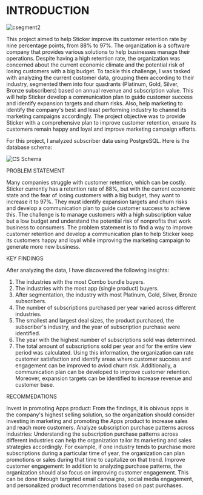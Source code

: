 # INTRODUCTION

![csegment2](https://user-images.githubusercontent.com/126607220/225282855-d6c82bc3-3f1a-41b9-9fe0-9a2e319eac20.jpg)


This project aimed to help Sticker improve its customer retention rate by nine percentage points, from 88% to 97%. The organization is a software company that provides various solutions to help businesses manage their operations. Despite having a high retention rate, the organization was concerned about the current economic climate and the potential risk of losing customers with a big budget. To tackle this challenge, I was tasked with analyzing the current customer data, grouping them according to their industry, segmented them into four quadrants (Platinum, Gold, Silver, Bronze subscribers) based on annual revenue and subscription value.
This will help Sticker develop a communication plan to guide customer success and identify expansion targets and churn risks. Also, help marketing to identify the company's best and least performing industry to channel its marketing campaigns accordingly. The project objective was to provide Sticker with a comprehensive plan to improve customer retention, ensure its customers remain happy and loyal and improve marketing campaign efforts.

For this project, I analyzed subscriber data using PostgreSQL. Here is the database schema:

![CS Schema](https://user-images.githubusercontent.com/126607220/225269227-7c6e6ac3-425e-4b88-97a2-8456bbdbe3dc.jpg)

PROBLEM STATEMENT

Many companies struggle with customer retention, which can be costly. Sticker currently has a retention rate of 88%, but with the current economic state and the fear of losing customers with a big budget, they want to increase it to 97%. They must identify expansion targets and churn risks and develop a communication plan to guide customer success to achieve this. The challenge is to manage customers with a high subscription value but a low budget and understand the potential risk of nonprofits that work business to consumers. The problem statement is to find a way to improve customer retention and develop a communication plan to help Sticker keep its customers happy and loyal while improving the marketing campaign to generate more new business.

KEY FINDINGS

After analyzing the data, I have discovered the following insights:

1. The industries with the most Combo bundle buyers.
2. The industries with the most app (single product) buyers.
3. After segmentation, the industry with most Platinum, Gold, Silver, Bronze subscribers.
4. The number of subscriptions purchased per year varied across different industries.
5. The smallest and largest deal sizes, the product purchased, the subscriber's industry, and the year of subscription purchase were identified.
6. The year with the highest number of subscriptions sold was determined.
7. The total amount of subscriptions sold per year and for the entire view period was calculated.
Using this information, the organization can rate customer satisfaction and identify areas where customer success and engagement can be improved to aviod churn risk. Additionally, a communication plan can be developed to improve customer retention. Moreover, expansion targets can be identified to increase revenue and customer base.

RECOMMEDATIONS

Invest in promoting Apps product: From the findings, it is obivous apps is the company's highest selling solution, so the organization should consider investing in marketing and promoting the Apps product to increase sales and reach more customers.
Analyze subscription purchase patterns across industries: Understanding the subscription purchase patterns across different industries can help the organization tailor its marketing and sales strategies accordingly. For example, if one industry tends to purchase more subscriptions during a particular time of year, the organization can plan promotions or sales during that time to capitalize on that trend.
Improve customer engagement: In addition to analyzing purchase patterns, the organization should also focus on improving customer engagement. This can be done through targeted email campaigns, social media engagement, and personalized product recommendations based on past purchases.

